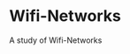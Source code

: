 # Wifi-Networks

A study of Wifi-Networks
  
           
            
           
           
           
